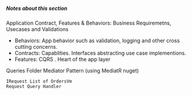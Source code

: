 ##### Notes about this section
Application Contract, Features & Behaviors: Business Requiremetns, Usecases and Validations

- Behaviors: App behavior such as validation, logging and other cross cutting concerns.
- Contracts: Capablities. Interfaces abstracting  use case implementions.
- Features: CQRS .  Heart of the app layer


Queries Folder
    Mediator Pattern (using MediatR nuget)

    IRequest List of OrdersVm 
    Request Query Handler